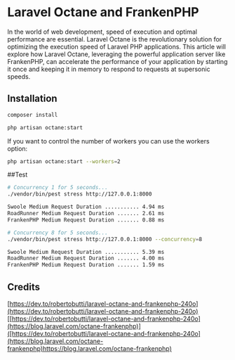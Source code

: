 # Laravel Octane and FrankenPHP

In the world of web development, speed of execution and optimal performance are essential. Laravel Octane is the revolutionary solution for optimizing the execution speed of Laravel PHP applications. This article will explore how Laravel Octane, leveraging the powerful application server like FrankenPHP, can accelerate the performance of your application by starting it once and keeping it in memory to respond to requests at supersonic speeds.

## Installation

```bash
composer install
```


```bash
php artisan octane:start
```
If you want to control the number of workers you can use the workers option:
```bash
php artisan octane:start --workers=2
```
##Test
```bash
# Concurrency 1 for 5 seconds...
./vendor/bin/pest stress http://127.0.0.1:8000

Swoole Medium Request Duration ........... 4.94 ms
RoadRunner Medium Request Duration ....... 2.61 ms
FrankenPHP Medium Request Duration ....... 0.88 ms

# Concurrency 8 for 5 seconds...
./vendor/bin/pest stress http://127.0.0.1:8000 --concurrency=8

Swoole Medium Request Duration ........... 5.39 ms
RoadRunner Medium Request Duration ....... 4.00 ms
FrankenPHP Medium Request Duration ....... 1.59 ms
```
## Credits

[https://dev.to/robertobutti/laravel-octane-and-frankenphp-240o](https://dev.to/robertobutti/laravel-octane-and-frankenphp-240o)
[[https://dev.to/robertobutti/laravel-octane-and-frankenphp-240o](https://blog.laravel.com/octane-frankenphp)]([https://dev.to/robertobutti/laravel-octane-and-frankenphp-240o](https://blog.laravel.com/octane-frankenphp)https://blog.laravel.com/octane-frankenphp)
